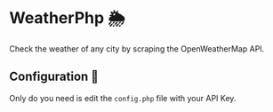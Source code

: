 # WeatherPhp 🌦

Check the weather of any city by scraping the OpenWeatherMap API.

## Configuration 🔧

Only do you need is edit the `config.php` file with your API Key.
